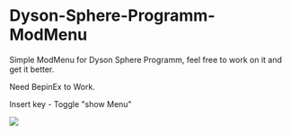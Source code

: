 # Dyson-Sphere-Programm-ModMenu


Simple ModMenu for Dyson Sphere Programm, feel free to work on it and get it better.

Need BepinEx to Work.

Insert key - Toggle "show Menu"


<img src="images/Menu.png"/>

